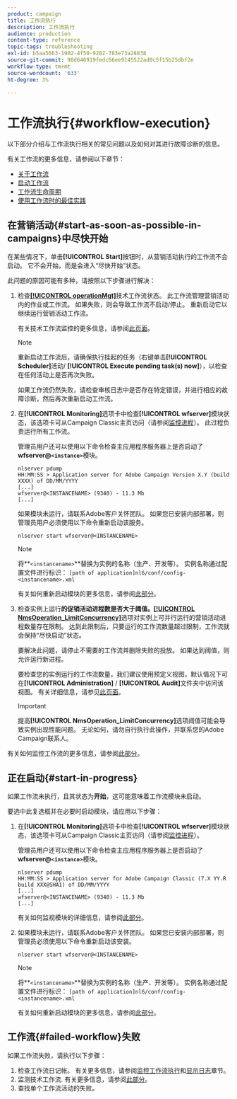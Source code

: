 ```yaml
---
product: campaign
title: 工作流执行
description: 工作流执行
audience: production
content-type: reference
topic-tags: troubleshooting
exl-id: b5aa5663-1902-4f50-9202-783e73a28838
source-git-commit: 98d646919fedc66ee9145522ad0c5f15b25dbf2e
workflow-type: tm+mt
source-wordcount: '633'
ht-degree: 3%

---
```


# 工作流执行{#workflow-execution}

以下部分介绍与工作流执行相关的常见问题以及如何对其进行故障诊断的信息。

有关工作流的更多信息，请参阅以下章节：

* [关于工作流](../../workflow/using/about-workflows.md)
* [启动工作流](../../workflow/using/starting-a-workflow.md)
* [工作流生命周期](../../workflow/using/workflow-life-cycle.md)
* [使用工作流时的最佳实践](../../workflow/using/workflow-best-practices.md)

## 在营销活动{#start-as-soon-as-possible-in-campaigns}中尽快开始

在某些情况下，单击&#x200B;**[!UICONTROL Start]**&#x200B;按钮时，从营销活动执行的工作流不会启动。 它不会开始，而是会进入“尽快开始”状态。

此问题的原因可能有多种，请按照以下步骤进行解决：

1. 检查[**[!UICONTROL operationMgt]**](../../workflow/using/about-technical-workflows.md)技术工作流状态。 此工作流管理营销活动内的作业或工作流。 如果失败，则会导致工作流不启动/停止。 重新启动它以继续运行营销活动工作流。

   有关技术工作流监控的更多信息，请参阅[此页面](../../workflow/using/monitoring-technical-workflows.md)。

   >[!NOTE]
   >
   >重新启动工作流后，请确保执行挂起的任务（右键单击&#x200B;**[!UICONTROL Scheduler]**&#x200B;活动/ **[!UICONTROL Execute pending task(s) now]**），以检查在任何活动上是否再次失败。

   如果工作流仍然失败，请检查审核日志中是否存在特定错误，并进行相应的故障诊断，然后再次重新启动工作流。

1. 在&#x200B;**[!UICONTROL Monitoring]**&#x200B;选项卡中检查&#x200B;**[!UICONTROL wfserver]**&#x200B;模块状态，该选项卡可从Campaign Classic主页访问（请参阅[监控进程](../../production/using/monitoring-processes.md)）。 此过程负责运行所有工作流。

   管理员用户还可以使用以下命令检查主应用程序服务器上是否启动了&#x200B;**wfserver@`<instance>`**&#x200B;模块。

   ```
   nlserver pdump
   HH:MM:SS > Application server for Adobe Campaign Version X.Y (build XXXX) of DD/MM/YYYY
   [...]
   wfserver@<INSTANCENAME> (9340) - 11.3 Mb
   [...]
   ```

   如果模块未运行，请联系Adobe客户关怀团队。 如果您已安装内部部署，则管理员用户必须使用以下命令重新启动该服务。

   ```
   nlserver start wfserver@<INSTANCENAME>
   ```

   >[!NOTE]
   >
   >将&#x200B;**`<instancename>`**替换为实例的名称（生产、开发等）。 实例名称通过配置文件进行标识：
   >`[path of application]nl6/conf/config-<instancename>.xml`

   有关如何重新启动模块的更多信息，请参阅[此部分](../../production/using/usual-commands.md#module-launch-commands)。

1. 检查实例上运行&#x200B;**的促销活动进程数是否大于阈值。**[**[!UICONTROL NmsOperation_LimitConcurrency]**](../../installation/using/configuring-campaign-options.md#campaign-e-workflow-management)选项对实例上可并行运行的营销活动进程数量存在限制。 达到此限制后，只要运行的工作流数量超过限制，工作流就会保持“尽快启动”状态。

   要解决此问题，请停止不需要的工作流并删除失败的投放。 如果达到阈值，则允许运行新进程。

   要检查您的实例运行的工作流数量，我们建议使用预定义视图，默认情况下可在&#x200B;**[!UICONTROL Administration]** / **[!UICONTROL Audit]**&#x200B;文件夹中访问该视图。 有关详细信息，请参见[此页面](../../workflow/using/monitoring-workflow-execution.md#filtering-workflows-status)。

   >[!IMPORTANT]
   >
   >提高&#x200B;**[!UICONTROL NmsOperation_LimitConcurrency]**&#x200B;选项阈值可能会导致实例出现性能问题。 无论如何，请勿自行执行此操作，并联系您的Adobe Campaign联系人。

有关如何监控工作流的更多信息，请参阅[此部分](../../workflow/using/monitoring-workflow-execution.md)。

## 正在启动{#start-in-progress}

如果工作流未执行，且其状态为&#x200B;**开始**，这可能意味着工作流模块未启动。

要选中此复选框并在必要时启动模块，请应用以下步骤：

1. 在&#x200B;**[!UICONTROL Monitoring]**&#x200B;选项卡中检查&#x200B;**[!UICONTROL wfserver]**&#x200B;模块状态，该选项卡可从Campaign Classic主页访问（请参阅[监控进程](../../production/using/monitoring-processes.md)）。

   管理员用户还可以使用以下命令检查主应用程序服务器上是否启动了&#x200B;**wfserver@`<instance>`**&#x200B;模块。

   ```
   nlserver pdump
   HH:MM:SS > Application server for Adobe Campaign Classic (7.X YY.R build XXX@SHA1) of DD/MM/YYYY
   [...]
   wfserver@<INSTANCENAME> (9340) - 11.3 Mb
   [...]
   ```

   有关如何监视模块的详细信息，请参阅[此部分](../../production/using/usual-commands.md#monitoring-commands-)。

1. 如果模块未运行，请联系Adobe客户关怀团队。 如果您已安装内部部署，则管理员必须使用以下命令重新启动该安装。

   ```
   nlserver start wfserver@<INSTANCENAME>
   ```

   >[!NOTE]
   >
   >将&#x200B;**`<instancename>`**替换为实例的名称（生产、开发等）。 实例名称通过配置文件进行标识：
   >`[path of application]nl6/conf/config-<instancename>.xml`

   有关如何重新启动模块的更多信息，请参阅[此部分](../../production/using/usual-commands.md#module-launch-commands)。

## 工作流{#failed-workflow}失败

如果工作流失败，请执行以下步骤：

1. 检查工作流日记帐。 有关更多信息，请参阅[监控工作流执行](../../workflow/using/monitoring-workflow-execution.md)和[显示日志](../../workflow/using/monitoring-workflow-execution.md#displaying-logs)章节。
1. 监测技术工作流. 有关更多信息，请参阅[此部分](../../workflow/using/monitoring-technical-workflows.md)。
1. 查找单个工作流活动的失败。
